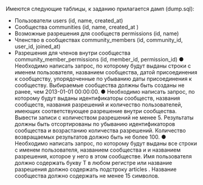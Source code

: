 Имеются следующие таблицы, к заданию прилагается дамп (dump.sql):
- Пользователи users (id, name, created_at)
- Сообщества communities (id, name, created_at )
- Возможные разрешения для сообществ permissions (id, name)
- Членство в сообществах community_members (id, community_id, user_id, joined_at)
- Разрешения для членов внутри сообщества
community_member_permissions (id, member_id, permission_id)
● Необходимо написать запрос, по которому будут выданы строки с именем
пользователя, названием сообщества, датой присоединения к сообществу,
упорядоченные по убыванию даты присоединения к сообществу. Выбираемые
сообщества должны быть созданы не ранее, чем 2013-01-01 00:00:00.
● Необходимо написать запрос, по которому будут выданы идентификаторы
сообществ, названия сообществ, названия разрешений и количество
пользователей, имеющих соответствующее разрешение внутри сообщества.
Вывести записи с количеством разрешений не менее 5. Результаты должны
быть отсортированы по убыванию идентификаторов сообщества и возрастанию
количества разрешений. Количество возвращаемых результатов должно быть
не более 100.
● Необходимо написать запрос, по которому будут выданы все строки с именем
пользователя, названием сообщества и и названием разрешения, которое у
него в этом сообществе. Имя пользователя должно содержать букву T в любом
регистре или название разрешения должно содержать подстроку articles .
Название сообщества должно содержать не менее 15 символов.